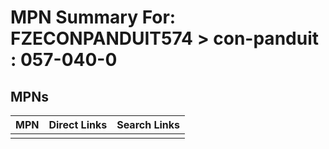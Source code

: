 



# MPN Summary For: FZECONPANDUIT574 > con-panduit : 057-040-0

## MPNs
  

|MPN|Direct Links|Search Links|
| :--- | :--- | :--- |
||||
